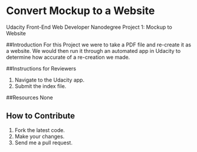 Convert Mockup to a Website
==

Udacity Front-End Web Developer Nanodegree Project 1: Mockup to Website

##Introduction
For this Project we were to take a PDF file and re-create it as a website. We would then run it through an automated app in Udacity to determine how accurate of a re-creation we made.

##Instructions for Reviewers
1. Navigate to the Udacity app.
2. Submit the index file.

##Resources
None

## How to Contribute
1. Fork the latest code.
2. Make your changes.
3. Send me a pull request.
